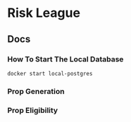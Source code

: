 # Risk League

## Docs

### How To Start The Local Database
```
docker start local-postgres
```

### Prop Generation
### Prop Eligibility
